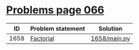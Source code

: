 # [Problems page 066](https://www.e-olymp.com/en/problems?page=66)


| ID   | Problem statement                                     | Solution                     |
|------|-------------------------------------------------------|------------------------------|
| 1658 | [Factorial](https://www.e-olymp.com/en/problems/1658) | [1658/main.py](1658/main.py) |

